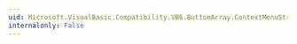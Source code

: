 ```yaml
---
uid: Microsoft.VisualBasic.Compatibility.VB6.ButtonArray.ContextMenuStripChanged
internalonly: False
---
```

